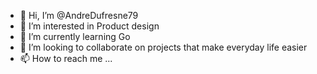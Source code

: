 - 👋 Hi, I’m @AndreDufresne79
- 👀 I’m interested in Product design
- 🌱 I’m currently learning Go
- 💞️ I’m looking to collaborate on projects that make everyday life easier
- 📫 How to reach me ...

<!---
AndreDufresne79/AndreDufresne79 is a ✨ special ✨ repository because its `README.md` (this file) appears on your GitHub profile.
You can click the Preview link to take a look at your changes.
--->
